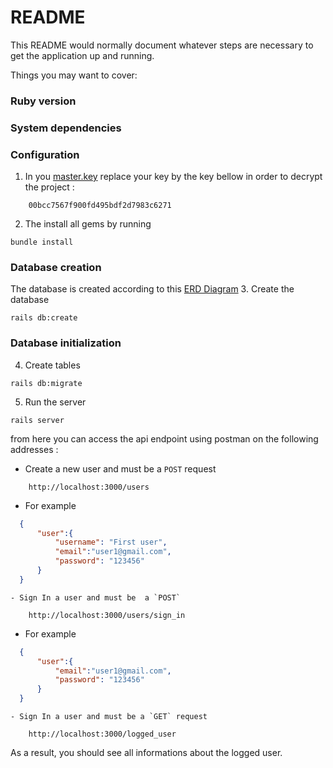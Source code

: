 # README

This README would normally document whatever steps are necessary to get the
application up and running.

Things you may want to cover:

### Ruby version

### System dependencies

### Configuration

 1. In you [master.key](/config/master.key) replace your key by the key bellow in order to decrypt the project : 
```
    00bcc7567f900fd495bdf2d7983c6271
```
  2. The install all gems by running 
  ```
  bundle install
  ```
### Database creation
  The database is created according to this [ERD Diagram](https://drawsql.app/teams/steve72/diagrams/final-capstone)
  3. Create the database
  ```
  rails db:create
  ```
### Database initialization
  4. Create tables
  ```
  rails db:migrate
  ```
  5. Run the server
  ```
  rails server
  ```
  from here you can access the api endpoint using postman on the following addresses :
  - Create a new user and must be  a `POST` request
  ```
      http://localhost:3000/users
  ```
 - For example
  ```JSON
    {
        "user":{
            "username": "First user",
            "email":"user1@gmail.com",
            "password": "123456"
        }
    }
  ```
    - Sign In a user and must be  a `POST`
  ```
      http://localhost:3000/users/sign_in
  ```
 - For example
  ```JSON
    {
        "user":{
            "email":"user1@gmail.com",
            "password": "123456"
        }
    }
  ```
    - Sign In a user and must be a `GET` request
  ```
      http://localhost:3000/logged_user
  ```
 As a result, you should see all informations about the logged user.

